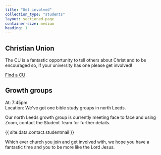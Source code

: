 ```yaml
---
title: "Get involved"
collection_type: "students"
layout: sectioned-page
container-size: medium
heading: 1
---
```


## Christian Union

The CU is a fantastic opportunity to tell others about Christ and to be encouraged so, if your university has one please get involved!

  <div class="text-center">
    <a class="button accent-button" href="https://www.uccf.org.uk/christian-unions">Find a CU</a>
  </div>

## Growth groups

At: 7:45pm  
Location: We've got one bible study groups in north Leeds. 

Our north Leeds growth group is currently meeting face to face and using Zoom, contact the Student Team for further details.

<div class="text-center">
  {{ site.data.contact.studentmail }}
</div>

Which ever church you join and get involved with, we hope you have a fantastic time and you to be more like the Lord Jesus. 
